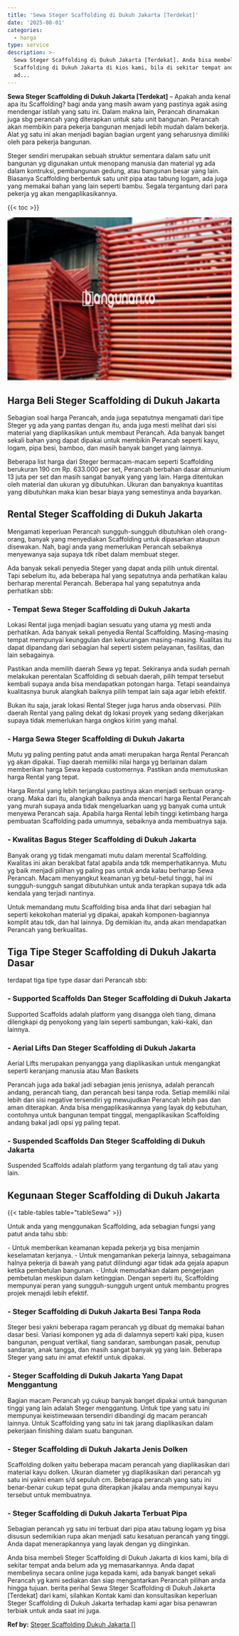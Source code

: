 ```yaml
---
title: 'Sewa Steger Scaffolding di Dukuh Jakarta [Terdekat]'
date: '2025-08-01'
categories:
  - harga
type: service
description: >-
  Sewa Steger Scaffolding di Dukuh Jakarta [Terdekat]. Anda bisa membeli Steger
  Scaffolding di Dukuh Jakarta di kios kami, bila di sekitar tempat anda belum
  ad...
---
```


**Sewa Steger Scaffolding di Dukuh Jakarta \[Terdekat\]** – Apakah anda kenal apa itu Scaffolding? bagi anda yang masih awam yang pastinya agak asing mendengar istilah yang satu ini. Dalam makna lain, Perancah dinamakan juga sbg perancah yang diterapkan untuk satu unit bangunan. Perancah akan membikin para pekerja bangunan menjadi lebih mudah dalam bekerja. Alat yg satu ini akan menjadi bagian bagian urgent yang seharusnya dimiliki oleh para pekerja bangunan.

Steger sendiri merupakan sebuah struktur sementara dalam satu unit bangunan yg digunakan untuk menopang manusia dan material yg ada dalam kontruksi, pembangunan gedung, atau bangunan besar yang lain. Biasanya Scaffolding berbentuk satu unit pipa atau tabung logam, ada juga yang memakai bahan yang lain seperti bambu. Segala tergantung dari para pekerja yg akan mengaplikasikannya.

{{< toc >}}

![Sewa Steger Scaffolding di Dukuh Jakarta [Terdekat]](/images/sewa-scaffolding-steger-16.png)

## Harga Beli Steger Scaffolding di Dukuh Jakarta

Sebagian soal harga Perancah, anda juga sepatutnya mengamati dari tipe Steger yg ada yang pantas dengan itu, anda juga mesti melihat dari sisi material yang diaplikasikan untuk membaut Perancah. Ada banyak banget sekali bahan yang dapat dipakai untuk membikin Perancah seperti kayu, logam, pipa besi, bamboo, dan masih banyak banget yang lainnya.

Beberapa list harga dari Steger bermacam-macam seperti Scaffolding berukuran 190 cm Rp. 633.000 per set, Perancah berbahan dasar almunium 13 juta per set dan masih sangat banyak yang yang lain. Harga ditentukan oleh material dan ukuran yg dibutuhkan. Ukuran dan banyaknya kuantitas yang dibutuhkan maka kian besar biaya yang semestinya anda bayarkan.

## Rental Steger Scaffolding di Dukuh Jakarta

Mengamati keperluan Perancah sungguh-sungguh dibutuhkan oleh orang-orang, banyak yang menyediakan Scaffolding untuk dipasarkan ataupun disewakan. Nah, bagi anda yang memerlukan Perancah sebaiknya menyewanya saja supaya tdk ribet dalam membuat steger.

Ada banyak sekali penyedia Steger yang dapat anda pilih untuk dirental. Tapi sebelum itu, ada beberapa hal yang sepatutnya anda perhatikan kalau berharap merental Perancah. Beberapa hal yang sepatutnya anda perhatikan sbb:

### \- Tempat Sewa Steger Scaffolding di Dukuh Jakarta

Lokasi Rental juga menjadi bagian sesuatu yang utama yg mesti anda perhatikan. Ada banyak sekali penyedia Rental Scaffolding. Masing-masing tempat mempunyai keunggulan dan kekurangan masing-masing. Kualitas itu dapat dipandang dari sebagian hal seperti sistem pelayanan, fasilitas, dan lain sebagainya.

Pastikan anda memilih daerah Sewa yg tepat. Sekiranya anda sudah pernah melakukan perentalan Scaffolding di sebuah daerah, pilih tempat tersebut kembali supaya anda bisa mendapatkan potongan harga. Tetapi seandainya kualitasnya buruk alangkah baiknya pilih tempat lain saja agar lebih efektif.

Bukan itu saja, jarak lokasi Rental Steger juga harus anda observasi. Pilih daerah Rental yang paling dekat dg lokasi proyek yang sedang dikerjakan supaya tidak memerlukan harga ongkos kirim yang mahal.

### \- Harga Sewa Steger Scaffolding di Dukuh Jakarta

Mutu yg paling penting patut anda amati merupakan harga Rental Perancah yg akan dipakai. Tiap daerah memiliki nilai harga yg berlainan dalam memberikan harga Sewa kepada customernya. Pastikan anda memutuskan harga Rental yang tepat.

Harga Rental yang lebih terjangkau pastinya akan menjadi serbuan orang-orang. Maka dari itu, alangkah baiknya anda mencari harga Rental Perancah yang murah supaya anda tidak mengeluarkan uang yg banyak cuma untuk menyewa Perancah saja. Apabila harga Rental lebih tinggi ketimbang harga pembuatan Scaffolding pada umumnya, sebaiknya anda membuatnya saja.

### \- Kwalitas Bagus Steger Scaffolding di Dukuh Jakarta

Banyak orang yg tidak mengamati mutu dalam merental Scaffolding. Kwalitas ini akan berakibat fatal apabila anda tdk memperhatikannya. Mutu yg baik menjadi pilihan yg paling pas untuk anda kalau berharap Sewa Perancah. Macam menyangkut keamanan yg betul-betul tinggi, hal ini sungguh-sungguh sangat dibutuhkan untuk anda terapkan supaya tdk ada kendala yang terjadi nantinya.

Untuk memandang mutu Scaffolding bisa anda lihat dari sebagian hal seperti kekokohan material yg dipakai, apakah komponen-bagiannya komplit atau tdk, dan hal lainnya. Dg demikian itu, anda akan mendapatkan Perancah yang berkualitas.

## Tiga Tipe Steger Scaffolding di Dukuh Jakarta Dasar

terdapat tiga tipe type dasar dari Perancah sbb:

### \- Supported Scaffolds Dan Steger Scaffolding di Dukuh Jakarta

Supported Scaffolds adalah platform yang disangga oleh tiang, dimana dilengkapi dg penyokong yang lain seperti sambungan, kaki-kaki, dan lainnya.

### \- Aerial Lifts Dan Steger Scaffolding di Dukuh Jakarta

Aerial Lifts merupakan penyangga yang diaplikasikan untuk mengangkat seperti keranjang manusia atau Man Baskets

Perancah juga ada bakal jadi sebagian jenis jenisnya, adalah perancah andang, perancah tiang, dan perancah besi tanpa roda. Setiap memiliki nilai lebih dan sisi negative tersendiri yg mewujudkan Perancah lebih pas dan aman diterapkan. Anda bisa mengaplikasikannya yang layak dg kebutuhan, contohnya untuk bangunan tempat tinggal, mengaplikasikan Scaffolding andang bakal jadi opsi yg paling tepat.

### \- Suspended Scaffolds Dan Steger Scaffolding di Dukuh Jakarta

Suspended Scaffolds adalah platform yang tergantung dg tali atau yang lain.

## Kegunaan Steger Scaffolding di Dukuh Jakarta

{{< table-tables table="tableSewa" >}}

Untuk anda yang menggunakan Scaffolding, ada sebagian fungsi yang patut anda tahu sbb:

\- Untuk memberikan keamanan kepada pekerja yg bisa menjamin keselamatan kerjanya. - Untuk mengamankan pekerja lainnya, sebagaimana halnya pekerja di bawah yang patut dilindungi agar tidak ada gejala apapun ketika pembetulan bangunan. - Untuk memudahkan dalam pengerjaan pembetulan meskipun dalam ketinggian. Dengan seperti itu, Scaffolding mempunyai peran yang sungguh-sungguh urgent untuk membantu progres projek menajdi lebih efektif.

### \- Steger Scaffolding di Dukuh Jakarta Besi Tanpa Roda

Steger besi yakni beberapa ragam perancah yg dibuat dg memakai bahan dasar besi. Variasi komponen yg ada di dalamnya seperti kaki pipa, kusen bangunan, penguat vertikal, tiang sandaran, sambungan pasak, penutup sandaran, anak tangga, dan masih sangat banyak yg yang lain. Beberapa Steger yang satu ini amat efektif untuk dipakai.

### \- Steger Scaffolding di Dukuh Jakarta Yang Dapat Menggantung

Bagian macam Perancah yg cukup banyak banget dipakai untuk bangunan tinggi yang lain adalah Steger menggantung. Untuk tipe yang satu ini mempunyai keistimewaan tersendiri dibandingi dg macam perancah lainnya. Untuk Scaffolding yang satu ini tak jarang diaplikasikan dalam pekerjaan finishing dalam suatu bangunan.

### \- Steger Scaffolding di Dukuh Jakarta Jenis Dolken

Scaffolding dolken yaitu beberapa macam perancah yang diaplikasikan dari material kayu dolken. Ukuran diameter yg diaplikasikan dari perancah yg satu ini yakni enam s/d sepuluh cm. Beberapa perancah yang satu ini benar-benar cukup tepat guna diterapkan jikalau anda mempunyai kayu tersebut untuk membuatnya.

### \- Steger Scaffolding di Dukuh Jakarta Terbuat Pipa

Sebagian perancah yg satu ini terbuat dari pipa atau tabung logam yg bisa disusun sedemikian rupa akan menjadi satu kesatuan perancah yang tinggi. Anda dapat menerapkannya yang layak dengan yg diinginkan.

Anda bisa membeli Steger Scaffolding di Dukuh Jakarta di kios kami, bila di sekitar tempat anda belum ada yg memasarkannya. Anda dapat membelinya secara online juga kepada kami, ada banyak banget sekali Perancah yg kami sediakan dan siap mengantarkan Perancah pilihan anda hingga tujuan. berita perihal Sewa Steger Scaffolding di Dukuh Jakarta \[Terdekat\] dari kami, silahkan Kontak kami dan konsultasikan keperluan Steger Scaffolding di Dukuh Jakarta terhadap kami agar bisa penawran terbiak untuk anda saat ini juga.

**Ref by:** [Steger Scaffolding Dukuh Jakarta []](https://id.wikipedia.org/wiki/Steger)
